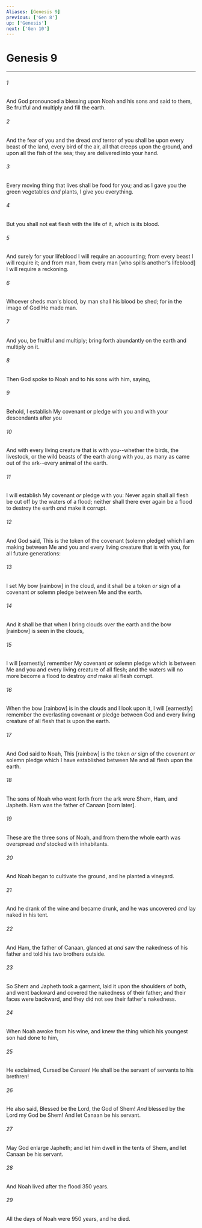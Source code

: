 ```yaml
---
Aliases: [Genesis 9]
previous: ['Gen 8']
up: ['Genesis']
next: ['Gen 10']
---
```

# Genesis 9

***














###### 1 






And God pronounced a blessing upon Noah and his sons and said to them, Be fruitful and multiply and fill the earth. 













###### 2 






And the fear of you and the dread _and_ terror of you shall be upon every beast of the land, every bird of the air, all that creeps upon the ground, and upon all the fish of the sea; they are delivered into your hand. 













###### 3 






Every moving thing that lives shall be food for you; and as I gave you the green vegetables _and_ plants, I give you everything. 













###### 4 






But you shall not eat flesh with the life of it, which is its blood. 













###### 5 






And surely for your lifeblood I will require an accounting; from every beast I will require it; and from man, from every man [who spills another's lifeblood] I will require a reckoning. 













###### 6 






Whoever sheds man's blood, by man shall his blood be shed; for in the image of God He made man. 













###### 7 






And you, be fruitful and multiply; bring forth abundantly on the earth and multiply on it. 













###### 8 






Then God spoke to Noah and to his sons with him, saying, 













###### 9 






Behold, I establish My covenant _or_ pledge with you and with your descendants after you 













###### 10 






And with every living creature that is with you--whether the birds, the livestock, or the wild beasts of the earth along with you, as many as came out of the ark--every animal of the earth. 













###### 11 






I will establish My covenant _or_ pledge with you: Never again shall all flesh be cut off by the waters of a flood; neither shall there ever again be a flood to destroy the earth _and_ make it corrupt. 













###### 12 






And God said, This is the token of the covenant (solemn pledge) which I am making between Me and you and every living creature that is with you, for all future generations: 













###### 13 






I set My bow [rainbow] in the cloud, and it shall be a token _or_ sign of a covenant _or_ solemn pledge between Me and the earth. 













###### 14 






And it shall be that when I bring clouds over the earth and the bow [rainbow] is seen in the clouds, 













###### 15 






I will [earnestly] remember My covenant _or_ solemn pledge which is between Me and you and every living creature of all flesh; and the waters will no more become a flood to destroy _and_ make all flesh corrupt. 













###### 16 






When the bow [rainbow] is in the clouds and I look upon it, I will [earnestly] remember the everlasting covenant _or_ pledge between God and every living creature of all flesh that is upon the earth. 













###### 17 






And God said to Noah, This [rainbow] is the token _or_ sign of the covenant _or_ solemn pledge which I have established between Me and all flesh upon the earth. 













###### 18 






The sons of Noah who went forth from the ark were Shem, Ham, and Japheth. Ham was the father of Canaan [born later]. 













###### 19 






These are the three sons of Noah, and from them the whole earth was overspread _and_ stocked with inhabitants. 













###### 20 






And Noah began to cultivate the ground, and he planted a vineyard. 













###### 21 






And he drank of the wine and became drunk, and he was uncovered _and_ lay naked in his tent. 













###### 22 






And Ham, the father of Canaan, glanced at _and_ saw the nakedness of his father and told his two brothers outside. 













###### 23 






So Shem and Japheth took a garment, laid it upon the shoulders of both, and went backward and covered the nakedness of their father; and their faces were backward, and they did not see their father's nakedness. 













###### 24 






When Noah awoke from his wine, and knew the thing which his youngest son had done to him, 













###### 25 






He exclaimed, Cursed be Canaan! He shall be the servant of servants to his brethren! 













###### 26 






He also said, Blessed be the Lord, the God of Shem! _And_ blessed by the Lord my God be Shem! And let Canaan be his servant. 













###### 27 






May God enlarge Japheth; and let him dwell in the tents of Shem, and let Canaan be his servant. 













###### 28 






And Noah lived after the flood 350 years. 













###### 29 






All the days of Noah were 950 years, and he died.
